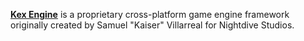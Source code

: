 [**Kex Engine**](https://www.nightdivestudios.com/kex/) is a proprietary cross-platform game engine framework originally created by Samuel "Kaiser" Villarreal for Nightdive Studios.
